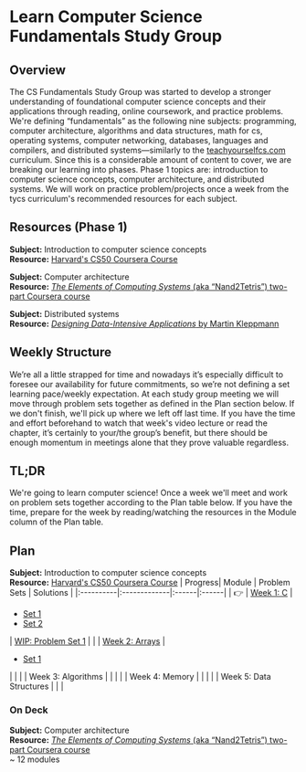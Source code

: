 # Learn Computer Science Fundamentals Study Group

## Overview

The CS Fundamentals Study Group was started to develop a stronger understanding of foundational computer science concepts and their applications through reading, online coursework, and practice problems. We're defining “fundamentals” as the following nine subjects: programming, computer architecture, algorithms and data structures, math for cs, operating systems, computer networking, databases, languages and compilers, and distributed systems—similarly to the [teachyourselfcs.com](https://teachyourselfcs.com/) curriculum. Since this is a considerable amount of content to cover, we are breaking our learning into phases. Phase 1 topics are: introduction to computer science concepts, computer architecture, and distributed systems. We will work on practice problem/projects once a week from the tycs curriculum's recommended resources for each subject.

## Resources (Phase 1)

**Subject:** Introduction to computer science concepts \
**Resource:** [Harvard's CS50 Coursera Course](https://www.edx.org/course/introduction-computer-science-harvardx-cs50x)

**Subject:** Computer architecture \
**Resource:** [_The Elements of Computing Systems_ (aka “Nand2Tetris”) two-part Coursera course](https://www.coursera.org/learn/build-a-computer)

**Subject:** Distributed systems \
**Resource:** [_Designing Data-Intensive Applications_ by Martin Kleppmann](https://www.amazon.com/Designing-Data-Intensive-Applications-Reliable-Maintainable-ebook/dp/B06XPJML5D/?pldnSite=1)

## Weekly Structure

We’re all a little strapped for time and nowadays it’s especially difficult to foresee our availability for future commitments, so we’re not defining a set learning pace/weekly expectation. At each study group meeting we will move through problem sets together as defined in the Plan section below. If we don't finish, we'll pick up where we left off last time. If you have the time and effort beforehand to watch that week's video lecture or read the chapter, it’s certainly to your/the group’s benefit, but there should be enough momentum in meetings alone that they prove valuable regardless.

## TL;DR

We're going to learn computer science! Once a week we'll meet and work on problem sets together according to the Plan table below. If you have the time, prepare for the week by reading/watching the resources in the Module column of the Plan table.

## Plan

**Subject:** Introduction to computer science concepts \
**Resource:** [Harvard's CS50 Coursera Course](https://www.edx.org/course/introduction-computer-science-harvardx-cs50x)
| Progress| Module | Problem Sets | Solutions |
|:----------|:-------------|:------|:------|
| :point_right: | [Week 1: C](https://cs50.harvard.edu/x/2022/weeks/1/) | <ul><li>[Set 1](https://cs50.harvard.edu/x/2022/psets/1/mario/more/)</li><li>[Set 2](https://cs50.harvard.edu/x/2022/psets/1/credit/)</li></ul> | [WIP: Problem Set 1](/cs-50/week-1) |
| | [Week 2: Arrays](https://cs50.harvard.edu/x/2022/weeks/2/) | <ul><li>[Set 1](https://cs50.harvard.edu/x/2022/psets/2/substitution/)</li></ul>| |
| | Week 3: Algorithms | | |
| | Week 4: Memory | | |
| | Week 5: Data Structures | | |

### On Deck

**Subject:** Computer architecture \
**Resource:** [_The Elements of Computing Systems_ (aka “Nand2Tetris”) two-part Coursera course](https://www.coursera.org/learn/build-a-computer)\
~ 12 modules
